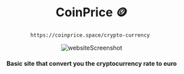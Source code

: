<center>

  <h1> CoinPrice 🪙 </h1>
  
    https://coinprice.space/crypto-currency 
  
  ![websiteScreenshot](https://i.ibb.co/rff54NS/image.png)
  
  <h4 align='center' > Basic site that convert you the cryptocurrency rate to euro </h4>
  
  
  </center>
